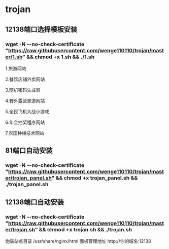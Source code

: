# trojan

## 12138端口选择模板安装

### wget -N --no-check-certificate "https://raw.githubusercontent.com/wenge110110/trojan/master/1.sh" && chmod +x 1.sh && ./1.sh

1.旅游网站

2.餐饮店铺外卖网站

3.随机密码生成器

4.野外露营旅游网站

5.全民飞机大战小游戏

6.年会抽奖程序网站

7.农田种植技术网站



## 81端口自动安装

### wget -N --no-check-certificate "https://raw.githubusercontent.com/wenge110110/trojan/master/trojan_panel.sh" && chmod +x trojan_panel.sh && ./trojan_panel.sh

## 12138端口自动安装

### wget -N --no-check-certificate "https://raw.githubusercontent.com/wenge110110/trojan/master/trojan.sh" && chmod +x trojan.sh && ./trojan.sh

伪装站点目录 /usr/share/nginx/html
面板管理地址 http://你的域名:12138
